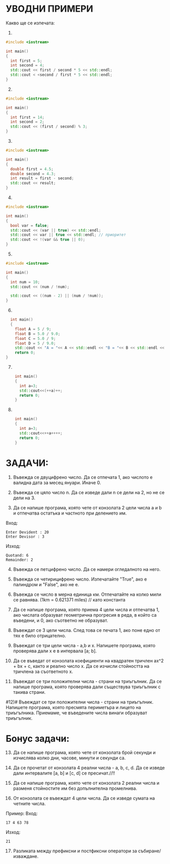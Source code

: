 # УВОДНИ ПРИМЕРИ
Какво ще се изпечата:

1) 
```C++
#include <iostream>

int main()
{
  int first = 5;
  int second = 4;
  std::cout << first / second * 5 << std::endl;
  std::cout < <second / first * 5 << std::endl;
}
```
2) 
```C++
#include <iostream>

int main()
{
  int first = 14;
  int second = 2;
  std::cout << (first / second) % 3;
}
```
3) 
```C++
#include <iostream>

int main()
{
  double first = 4.5;
  double second = 4.3;
  int result = first - second; 
  std::cout << result;
}
```
4) 
```C++
#include <iostream>

int main()
{
  bool var = false;
  std::cout << (var || true) << std::endl;
  std::cout << var || true << std::endl; // приоритет
  std::cout << !(var && true || 0);
}
```
5)
```C++
#include <iostream>

int main()
{
  int num = 10;
  std::cout << (num / !num); 

  std::cout << ((num - 2) || (num / !num)); 
}
```
6)
``` c++
  int main()
  {
    float A = 5 / 9;
    float B = 5.0 / 9.0;
    float C = 5.0 / 9;
    float D = 5 / 9.0;
    std::cout << "A = "<< A << std::endl << "B = "<< B << std::endl << "C = "<< C << std::endl << "D = "<< D << std::endl;
    return 0;
}
```
7)
```C++
    int main()
    {
      int a=3;
      std::cout<<(++a)++;
      return 0;
    }
```

8)
```C++
    int main()
    {
      int a=3;
      std::cout<<++a++++;
      return 0;
    }
```
# ЗАДАЧИ:

1) Въвежда се двуцифрено число. Да се отпечата 1, ако числото е валидна дата за месец януари. Иначе 0.
   
2) Въвежда се цяло число n. Да се изведе дали n  се дели на 2, но не се дели на 3.

3) Да се напише програма, която чете от конзолата 2 цели числа a и b и отпечатва остатъка и частното при делението им.

Вход: 
```
Enter Devident : 20
Enter Devisor : 3
```
Изход:
```
Quotand: 6
Remainder: 2 
```
4) Въвежда се  петцифрено число. Да се намери огледалното на него.
 
5) Въвежда се четирицифрено число. Изпечатайте "True", ако е палиндром и "False", ако не е.

6) Въвежда се число в мерна единица км. Отпечатайте на колко мили се равнява. (1km = 0.621371 miles) // като константа

7) Да се напише програма, която приема 4 цели числа и отпечатва 1, ако числата образуват геометрична прогресия в реда, в който са въведени, и 0, ако съответно не образуват.

8) Въвеждат се 3 цели числа. След това се печата 1, ако поне едно от тях е било отрицателно.
   
9) Въвеждат се три цели числа - a,b и x. Напишете програма, която проверява дали x е в интервала [a; b].

10) Да се въведат от конзолата коефициенти на квадратен тричлен ax^2 + bx + c, както и реално число x. Да се изчисли стойността на тричлена за съответното x.
    
11) Въвеждат се три положителни числа - страни на триъгълник. Да се напише програма, която проверява дали съществува триъгълник с такива страни.
  
#12)# Въвеждат се три положителни числа - страни на триъгълник. Напишете програма, която пресмята периметъра и лицето на триъгълника. Приемаме, че въведените числа винаги образуват триъгълник.

 # Бонус задачи:
 
13)  Да се напише програма, която чете от конзолата брой секунди и изчислява колко дни, часове, минути и секунди са.

14) Да се прочетат от конзолата 4 реални числа - a, b, c, d. Да се изведе дали интервалите [a, b] и [c, d] се пресичат.//!!

15) Да се напише програма, която чете от конзолата 2 реални числа и разменя стойностите им без допълнителна промелнива.
    
16) От конзолата се въвеждат 4 цели числа. Да се изведе сумата на четните числа.

Пример:
Вход:
```
17 4 63 78
```
Изход:
```
21
```
17) Разликата между префиксни и постфиксни оператори за събиране/изваждане.

